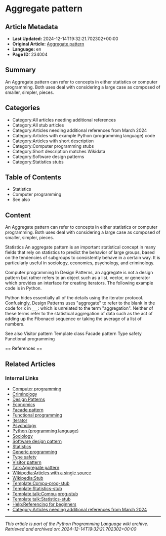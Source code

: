 # Aggregate pattern

## Article Metadata

- **Last Updated:** 2024-12-14T19:32:21.702302+00:00
- **Original Article:** [Aggregate pattern](https://en.wikipedia.org/wiki/Aggregate_pattern)
- **Language:** en
- **Page ID:** 234004

## Summary

An Aggregate pattern can refer to concepts in either statistics or computer programming. Both uses deal with considering a large case as composed of smaller, simpler, pieces.

## Categories

- Category:All articles needing additional references
- Category:All stub articles
- Category:Articles needing additional references from March 2024
- Category:Articles with example Python (programming language) code
- Category:Articles with short description
- Category:Computer programming stubs
- Category:Short description matches Wikidata
- Category:Software design patterns
- Category:Statistics stubs

## Table of Contents

- Statistics
- Computer programming
- See also

## Content

An Aggregate pattern can refer to concepts in either statistics or computer programming. Both uses deal with considering a large case as composed of smaller, simpler, pieces.

Statistics
An aggregate pattern is an important statistical concept in many fields that rely on statistics to predict the behavior of large groups, based on the tendencies of subgroups to consistently behave in a certain way. It is particularly useful in sociology, economics, psychology, and criminology.

Computer programming
In Design Patterns, an aggregate is not a design pattern but rather refers to an object such as a list, vector, or generator which provides an interface for creating iterators. The following example code is in Python.

Python hides essentially all of the details using the iterator protocol. Confusingly, Design Patterns uses "aggregate" to refer to the blank in the code for x in ___: which is unrelated to the term "aggregation". Neither of these terms refer to the statistical aggregation of data such as the act of adding up the Fibonacci sequence or taking the average of a list of numbers.

See also
Visitor pattern
Template class
Facade pattern
Type safety
Functional programming


== References ==

## Related Articles

### Internal Links

- [Computer programming](https://en.wikipedia.org/wiki/Computer_programming)
- [Criminology](https://en.wikipedia.org/wiki/Criminology)
- [Design Patterns](https://en.wikipedia.org/wiki/Design_Patterns)
- [Economics](https://en.wikipedia.org/wiki/Economics)
- [Facade pattern](https://en.wikipedia.org/wiki/Facade_pattern)
- [Functional programming](https://en.wikipedia.org/wiki/Functional_programming)
- [Iterator](https://en.wikipedia.org/wiki/Iterator)
- [Psychology](https://en.wikipedia.org/wiki/Psychology)
- [Python (programming language)](https://en.wikipedia.org/wiki/Python_(programming_language))
- [Sociology](https://en.wikipedia.org/wiki/Sociology)
- [Software design pattern](https://en.wikipedia.org/wiki/Software_design_pattern)
- [Statistics](https://en.wikipedia.org/wiki/Statistics)
- [Generic programming](https://en.wikipedia.org/wiki/Generic_programming)
- [Type safety](https://en.wikipedia.org/wiki/Type_safety)
- [Visitor pattern](https://en.wikipedia.org/wiki/Visitor_pattern)
- [Talk:Aggregate pattern](https://en.wikipedia.org/wiki/Talk:Aggregate_pattern)
- [Wikipedia:Articles with a single source](https://en.wikipedia.org/wiki/Wikipedia:Articles_with_a_single_source)
- [Wikipedia:Stub](https://en.wikipedia.org/wiki/Wikipedia:Stub)
- [Template:Compu-prog-stub](https://en.wikipedia.org/wiki/Template:Compu-prog-stub)
- [Template:Statistics-stub](https://en.wikipedia.org/wiki/Template:Statistics-stub)
- [Template talk:Compu-prog-stub](https://en.wikipedia.org/wiki/Template_talk:Compu-prog-stub)
- [Template talk:Statistics-stub](https://en.wikipedia.org/wiki/Template_talk:Statistics-stub)
- [Help:Referencing for beginners](https://en.wikipedia.org/wiki/Help:Referencing_for_beginners)
- [Category:Articles needing additional references from March 2024](https://en.wikipedia.org/wiki/Category:Articles_needing_additional_references_from_March_2024)

---
_This article is part of the Python Programming Language wiki archive._
_Retrieved and archived on: 2024-12-14T19:32:21.702302+00:00_